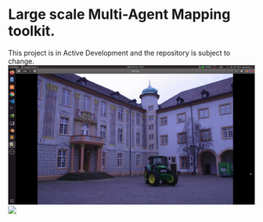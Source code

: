 # Large scale Multi-Agent Mapping toolkit.
This project is in Active Development and the repository is subject to change.
![Input Sequence](Media/multiview_30_ims.gif)
![](Media/multiview_30.gif)

